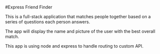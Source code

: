 #Express Friend Finder 

This is a full-stack application that matches people together based on a series of questions each person answers.

The app will display the name and picture of the user with the best overall match.

This app is using node and express to handle routing to custom API.

